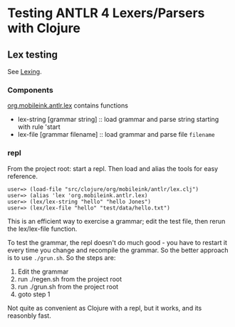 # Testing ANTLR 4 Lexers/Parsers with Clojure

## Lex testing

See [Lexing](lexing.md).

### Components

[org.mobileink.antlr.lex](../src/clojure/org/mobileink/antlr/lex.clj) contains functions

* lex-string [grammar string] :: load grammar and parse string starting with rule 'start
* lex-file   [grammar filename] :: load grammar and parse file `filename`

### repl

From the project root: start a repl.  Then load and alias the tools for
easy reference.

```
user=> (load-file "src/clojure/org/mobileink/antlr/lex.clj")
user=> (alias 'lex 'org.mobileink.antlr.lex)
user=> (lex/lex-string "hello" "hello Jones")
user=> (lex/lex-file "hello" "test/data/hello.txt")
```

This is an efficient way to exercise a grammar; edit the test file, then rerun the lex/lex-file function.

To test the grammar, the repl doesn't do much good -
you have to restart it every time you change and recompile the grammar.  So the 
better approach is to use `./grun.sh`.  So the steps are:

1.  Edit the grammar
2.  run ./regen.sh from the project root
3.  run ./grun.sh from the project root
4.  goto step 1

Not quite as convenient as Clojure with a repl, but it works, and its reasonbly fast.
